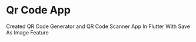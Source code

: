 # Qr Code App

Created QR Code Generator and QR Code Scanner App In Flutter With Save As Image Feature

